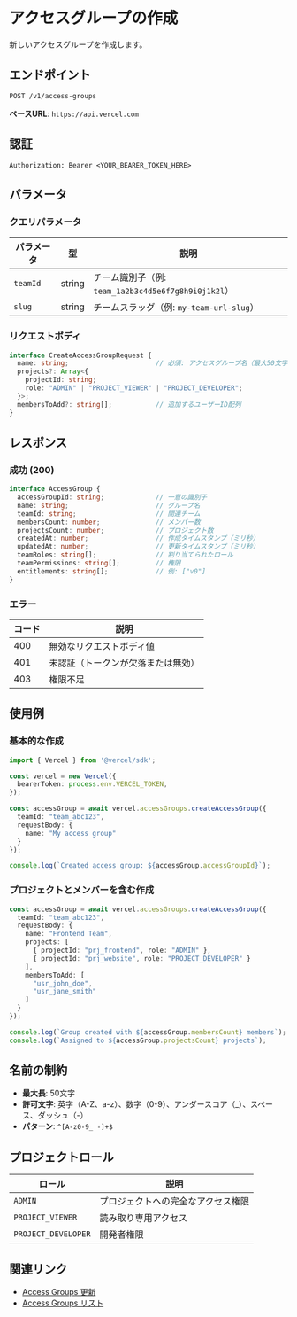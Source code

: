 # アクセスグループの作成

新しいアクセスグループを作成します。

## エンドポイント

```
POST /v1/access-groups
```

**ベースURL**: `https://api.vercel.com`

## 認証

```
Authorization: Bearer <YOUR_BEARER_TOKEN_HERE>
```

## パラメータ

### クエリパラメータ

| パラメータ | 型 | 説明 |
|----------|------|------|
| `teamId` | string | チーム識別子（例: `team_1a2b3c4d5e6f7g8h9i0j1k2l`） |
| `slug` | string | チームスラッグ（例: `my-team-url-slug`） |

### リクエストボディ

```typescript
interface CreateAccessGroupRequest {
  name: string;                      // 必須: アクセスグループ名（最大50文字、英数字/アンダースコア/ダッシュのみ）
  projects?: Array<{
    projectId: string;
    role: "ADMIN" | "PROJECT_VIEWER" | "PROJECT_DEVELOPER";
  }>;
  membersToAdd?: string[];           // 追加するユーザーID配列
}
```

## レスポンス

### 成功 (200)

```typescript
interface AccessGroup {
  accessGroupId: string;             // 一意の識別子
  name: string;                      // グループ名
  teamId: string;                    // 関連チーム
  membersCount: number;              // メンバー数
  projectsCount: number;             // プロジェクト数
  createdAt: number;                 // 作成タイムスタンプ（ミリ秒）
  updatedAt: number;                 // 更新タイムスタンプ（ミリ秒）
  teamRoles: string[];               // 割り当てられたロール
  teamPermissions: string[];         // 権限
  entitlements: string[];            // 例: ["v0"]
}
```

### エラー

| コード | 説明 |
|-------|------|
| 400 | 無効なリクエストボディ値 |
| 401 | 未認証（トークンが欠落または無効） |
| 403 | 権限不足 |

## 使用例

### 基本的な作成

```typescript
import { Vercel } from '@vercel/sdk';

const vercel = new Vercel({
  bearerToken: process.env.VERCEL_TOKEN,
});

const accessGroup = await vercel.accessGroups.createAccessGroup({
  teamId: "team_abc123",
  requestBody: {
    name: "My access group"
  }
});

console.log(`Created access group: ${accessGroup.accessGroupId}`);
```

### プロジェクトとメンバーを含む作成

```typescript
const accessGroup = await vercel.accessGroups.createAccessGroup({
  teamId: "team_abc123",
  requestBody: {
    name: "Frontend Team",
    projects: [
      { projectId: "prj_frontend", role: "ADMIN" },
      { projectId: "prj_website", role: "PROJECT_DEVELOPER" }
    ],
    membersToAdd: [
      "usr_john_doe",
      "usr_jane_smith"
    ]
  }
});

console.log(`Group created with ${accessGroup.membersCount} members`);
console.log(`Assigned to ${accessGroup.projectsCount} projects`);
```

## 名前の制約

- **最大長**: 50文字
- **許可文字**: 英字（A-Z、a-z）、数字（0-9）、アンダースコア（_）、スペース、ダッシュ（-）
- **パターン**: `^[A-z0-9_ -]+$`

## プロジェクトロール

| ロール | 説明 |
|-------|------|
| `ADMIN` | プロジェクトへの完全なアクセス権限 |
| `PROJECT_VIEWER` | 読み取り専用アクセス |
| `PROJECT_DEVELOPER` | 開発者権限 |

## 関連リンク

- [Access Groups 更新](/docs/services/vercel/docs/rest-api/reference/endpoints/access-groups/update-an-access-group.md)
- [Access Groups リスト](/docs/services/vercel/docs/rest-api/reference/endpoints/access-groups/list-access-groups-for-a-team-project-or-member.md)
